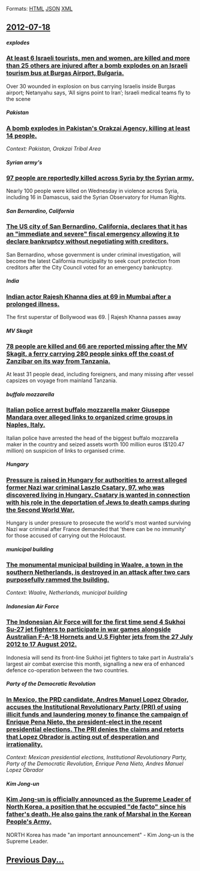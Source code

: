 
Formats: [HTML](2012/07/18/index.html)  [JSON](2012/07/18/index.json)  [XML](2012/07/18/index.xml)  

## [2012-07-18](/news/2012/07/18/index.md)

##### explodes
### [At least 6 Israeli tourists, men and women, are killed and more than 25 others are injured after a bomb explodes on an Israeli tourism bus at Burgas Airport, Bulgaria. ](/news/2012/07/18/at-least-6-israeli-tourists-men-and-women-are-killed-and-more-than-25-others-are-injured-after-a-bomb-explodes-on-an-israeli-tourism-bus-a.md)
Over 30 wounded in explosion on bus carrying Israelis inside Burgas airport; Netanyahu says, &#8216;All signs point to Iran&#8217;; Israeli medical teams fly to the scene

##### Pakistan
### [A bomb explodes in Pakistan's Orakzai Agency, killing at least 14 people. ](/news/2012/07/18/a-bomb-explodes-in-pakistan-s-orakzai-agency-killing-at-least-14-people.md)
_Context: Pakistan, Orakzai Tribal Area_

##### Syrian army's
### [97 people are reportedly killed across Syria by the Syrian army. ](/news/2012/07/18/97-people-are-reportedly-killed-across-syria-by-the-syrian-army.md)
Nearly 100 people were killed on Wednesday in violence across Syria, including 16 in Damascus, said the Syrian Observatory for Human Rights.

##### San Bernardino, California
### [The US city of San Bernardino, California, declares that it has an "immediate and severe" fiscal emergency allowing it to declare bankruptcy without negotiating with creditors. ](/news/2012/07/18/the-us-city-of-san-bernardino-california-declares-that-it-has-an-immediate-and-severe-fiscal-emergency-allowing-it-to-declare-bankruptcy.md)
San Bernardino, whose government is under criminal investigation, will become the latest California municipality to seek court protection from creditors after the City Council voted for an emergency bankruptcy.

##### India
### [Indian actor Rajesh Khanna dies at 69 in Mumbai after a prolonged illness. ](/news/2012/07/18/indian-actor-rajesh-khanna-dies-at-69-in-mumbai-after-a-prolonged-illness.md)
The first superstar of Bollywood was 69. | Rajesh Khanna passes away

##### MV Skagit
### [78 people are killed and 66 are reported missing after the MV Skagit, a ferry carrying 280 people sinks off the coast of Zanzibar on its way from Tanzania. ](/news/2012/07/18/78-people-are-killed-and-66-are-reported-missing-after-the-mv-skagit-a-ferry-carrying-280-people-sinks-off-the-coast-of-zanzibar-on-its-way.md)
At least 31 people dead, including foreigners, and many missing after vessel capsizes on voyage from mainland Tanzania.

##### buffalo mozzarella
### [Italian police arrest buffalo mozzarella maker Giuseppe Mandara over alleged links to organized crime groups in Naples, Italy. ](/news/2012/07/18/italian-police-arrest-buffalo-mozzarella-maker-giuseppe-mandara-over-alleged-links-to-organized-crime-groups-in-naples-italy.md)
Italian police have arrested the head of the biggest buffalo mozzarella maker in the country and seized assets worth 100 million euros ($120.47 million) on suspicion of links to organised crime.

##### Hungary
### [Pressure is raised in Hungary for authorities to arrest alleged former Nazi war criminal Laszlo Csatary, 97, who was discovered living in Hungary. Csatary is wanted in connection with his role in the deportation of Jews to death camps during the Second World War. ](/news/2012/07/18/pressure-is-raised-in-hungary-for-authorities-to-arrest-alleged-former-nazi-war-criminal-la-szla3-csata-ry-97-who-was-discovered-living-in.md)
Hungary is under pressure to prosecute the world&#039;s most wanted surviving Nazi war criminal after France demanded that &#039;there can be no immunity&#039; for those accused of carrying out the Holocaust.

##### municipal building
### [The monumental municipal building in Waalre, a town in the southern Netherlands, is destroyed in an attack after two cars purposefully rammed the building. ](/news/2012/07/18/the-monumental-municipal-building-in-waalre-a-town-in-the-southern-netherlands-is-destroyed-in-an-attack-after-two-cars-purposefully-ramme.md)
_Context: Waalre, Netherlands, municipal building_

##### Indonesian Air Force
### [The Indonesian Air Force will for the first time send 4 Sukhoi Su-27 jet fighters to participate in war games alongside Australian F-A-18 Hornets and U.S Fighter jets from the 27 July 2012 to 17 August 2012.](/news/2012/07/18/the-indonesian-air-force-will-for-the-first-time-send-4-sukhoi-su-27-jet-fighters-to-participate-in-war-games-alongside-australian-f-a-18-ho.md)
Indonesia will send its front-line Sukhoi jet fighters to take part in Australia&#039;s largest air combat exercise this month, signalling a new era of enhanced defence co-operation between the two countries.

##### Party of the Democratic Revolution
### [In Mexico, the PRD candidate, Andres Manuel Lopez Obrador, accuses the Institutional Revolutionary Party (PRI) of using illicit funds and laundering money to finance the campaign of Enrique Pena Nieto, the president-elect in the recent presidential elections. The PRI denies the claims and retorts that Lopez Obrador is acting out of desperation and irrationality. ](/news/2012/07/18/in-mexico-the-prd-candidate-andra-c-s-manuel-la3pez-obrador-accuses-the-institutional-revolutionary-party-pri-of-using-illicit-funds-and.md)
_Context: Mexican presidential elections, Institutional Revolutionary Party, Party of the Democratic Revolution, Enrique Pena Nieto, Andres Manuel Lopez Obrador_

##### Kim Jong-un
### [Kim Jong-un is officially announced as the Supreme Leader of North Korea, a position that he occupied "de facto" since his father's death. He also gains the rank of Marshal in the Korean People's Army. ](/news/2012/07/18/kim-jong-un-is-officially-announced-as-the-supreme-leader-of-north-korea-a-position-that-he-occupied-de-facto-since-his-father-s-death-h.md)
NORTH Korea has made &quot;an important announcement&quot; - Kim Jong-un is the Supreme Leader.

## [Previous Day...](/news/2012/07/17/index.md)


